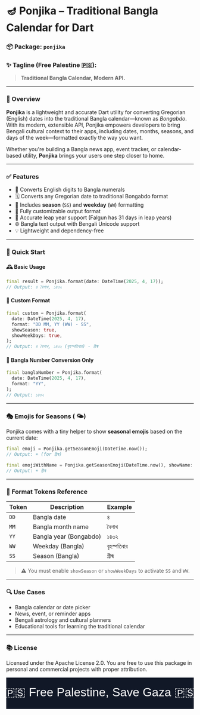 # 🪔 **Ponjika** – Traditional Bangla Calendar for Dart

### 📦 Package: `ponjika`

### ✨ Tagline (Free Palestine 🇵🇸):
> **Traditional Bangla Calendar, Modern API.**

---



### 📄 Overview
 
**Ponjika** is a lightweight and accurate Dart utility for converting Gregorian (English) dates into the traditional Bangla calendar—known as *Bongabdo*. With its modern, extensible API, Ponjika empowers developers to bring Bengali cultural context to their apps, including dates, months, seasons, and days of the week—formatted exactly the way you want.

Whether you're building a Bangla news app, event tracker, or calendar-based utility, **Ponjika** brings your users one step closer to home.

---

### ✅ Features

- 🔢 Converts English digits to Bangla numerals
- 🗓️ Converts any Gregorian date to traditional Bongabdo format
- 🌸 Includes **season** (`SS`) and **weekday** (`WW`) formatting
- 🎯 Fully customizable output format
- 🧪 Accurate leap year support (Falgun has 31 days in leap years)
- 🌐 Bangla text output with Bengali Unicode support
- 💡 Lightweight and dependency-free

---

### 🚀 Quick Start

#### 🕰️ Basic Usage

```dart
final result = Ponjika.format(date: DateTime(2025, 4, 17));
// Output: ৪ বৈশাখ, ১৪৩২
```

#### 📅 Custom Format

```dart
final custom = Ponjika.format(
  date: DateTime(2025, 4, 17),
  format: "DD MM, YY (WW) - SS",
  showSeason: true,
  showWeekDays: true,
);
// Output: ৪ বৈশাখ, ১৪৩২ (বৃহস্পতিবার) - গ্রীষ্ম
```


#### 🔢 Bangla Number Conversion Only

```dart
final banglaNumber = Ponjika.format(
  date: DateTime(2025, 4, 17),
  format: "YY",
);
// Output: ১৪৩২
```

---

### 🎭 Emojis for Seasons ( 🌤️)

Ponjika comes with a tiny helper to show **seasonal emojis** based on the current date:

```dart
final emoji = Ponjika.getSeasonEmoji(DateTime.now());
// Output: ☀️ (for গ্রীষ্ম)

final emojiWithName = Ponjika.getSeasonEmoji(DateTime.now(), showName: true);
// Output: ☀️ গ্রীষ্ম
```

---

### 📘 Format Tokens Reference

| Token | Description             | Example         |
|-------|-------------------------|-----------------|
| `DD`  | Bangla date             | ৪               |
| `MM`  | Bangla month name       | বৈশাখ          |
| `YY`  | Bangla year (Bongabdo)  | ১৪৩২            |
| `WW`  | Weekday (Bangla)        | বৃহস্পতিবার     |
| `SS`  | Season (Bangla)         | গ্রীষ্ম          |

> ⚠️ You must enable `showSeason` or `showWeekDays` to activate `SS` and `WW`.

---

### 🔍 Use Cases

- Bangla calendar or date picker
- News, event, or reminder apps
- Bengali astrology and cultural planners
- Educational tools for learning the traditional calendar

---

### 📚 License

Licensed under the Apache License 2.0. You are free to use this package in personal and commercial projects with proper attribution.


<svg width="600" height="100" xmlns="http://www.w3.org/2000/svg">
  <rect width="100%" height="100%" fill="#111827" />
  <text x="50%" y="50%" font-family="Arial, sans-serif" font-size="32" fill="#ffffff" dominant-baseline="middle" text-anchor="middle">
    🇵🇸 Free Palestine, Save Gaza 🇵🇸
  </text>
</svg>